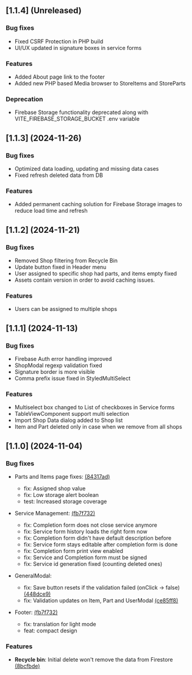 ## [1.1.4] (Unreleased)

### Bug fixes
 * Fixed CSRF Protection in PHP build
 * UI/UX updated in signature boxes in service forms

### Features
 * Added About page link to the footer
 * Added new PHP based Media browser to StoreItems and StoreParts

### Deprecation
 * Firebase Storage functionality deprecated along with VITE_FIREBASE_STORAGE_BUCKET .env variable

## [1.1.3] (2024-11-26)

### Bug fixes
 * Optimized data loading, updating and missing data cases
 * Fixed refresh deleted data from DB

### Features
 * Added permanent caching solution for Firebase Storage images to reduce load time and refresh

## [1.1.2] (2024-11-21)

### Bug fixes
 * Removed Shop filtering from Recycle Bin
 * Update button fixed in Header menu
 * User assigned to specific shop had parts, and items empty fixed
 * Assets contain version in order to avoid caching issues.

### Features
 * Users can be assigned to multiple shops

## [1.1.1] (2024-11-13)

### Bug fixes

* Firebase Auth error handling improved
* ShopModal regexp validation fixed
* Signature border is more visible
* Comma prefix issue fixed in StyledMultiSelect

### Features

* Multiselect box changed to List of checkboxes in Service forms
* TableViewComponent support multi selection
* Import Shop Data dialog added to Shop list
* Item and Part deleted only in case when we remove from all shops


## [1.1.0] (2024-11-04)

### Bug fixes

* Parts and Items page fixes: [(84317ad)](https://github.com/Reterics/storager/commit/84317ad6049b30a32d65b61dff1cb7163ed979c2)
  * fix: Assigned shop value
  * fix: Low storage alert boolean
  * test: Increased storage coverage

* Service Management: [(fb7f732)](https://github.com/Reterics/storager/commit/fb7f73203672c4cc2e767f235c22a988cf401039)
  * fix: Completion form does not close service anymore
  * fix: Service form history loads the right form now
  * fix: Completion form didn't have default description before
  * fix: Service form stays editable after completion form is done
  * fix: Completion form print view enabled
  * fix: Service and Completion form must be signed
  * fix: Service id generation fixed (counting deleted ones)

* GeneralModal:
  * fix: Save button resets if the validation failed (onClick -> false) [(448dce9)](https://github.com/Reterics/storager/commit/448dce9188c7f087429f4016b18dd0145e4e53a9)
  * fix: Validation updates on Item, Part and UserModal [(ce85ff8)](https://github.com/Reterics/storager/commit/ce85ff89a35fa4ae3ff3c38f7ce9780efc59c710)

* Footer: [(fb7f732)](https://github.com/Reterics/storager/commit/fb7f73203672c4cc2e767f235c22a988cf401039)
  * fix: translation for light mode
  * feat: compact design

### Features

* **Recycle bin**: Initial delete won't remove the data from Firestore [(8bcfbde)](https://github.com/Reterics/storager/commit/8bcfbdefdf54cca2441fbd6973e3559d1a0ff2c1)
